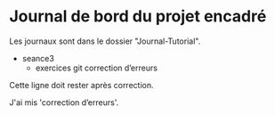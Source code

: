 # Journal de bord du projet encadré
Les journaux sont dans le dossier "Journal-Tutorial".

- seance3
  - exercices git correction d’erreurs

Cette ligne doit rester après correction.

J'ai mis 'correction d’erreurs'.
